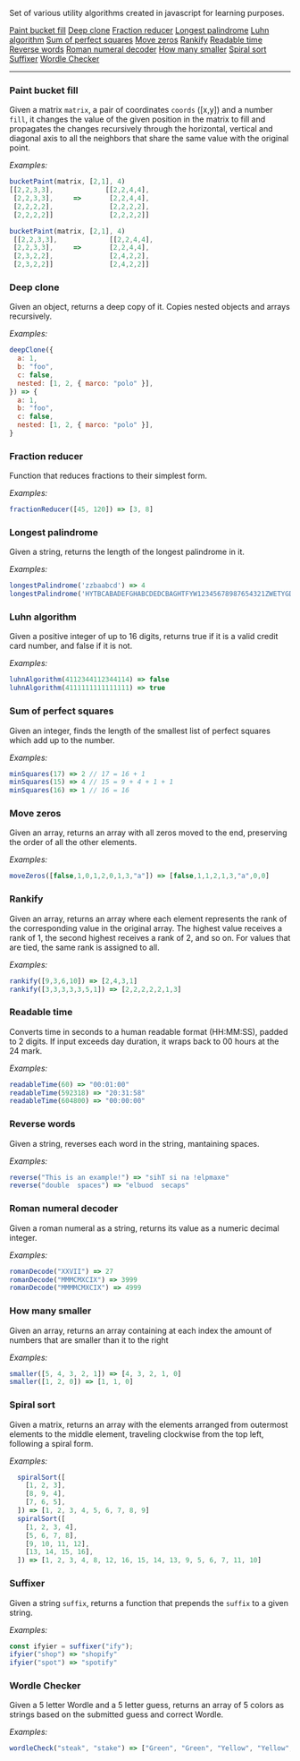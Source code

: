 Set of various utility algorithms created in javascript for learning purposes.

[Paint bucket fill](#paint-bucket-fill)
[Deep clone](#deep-clone)
[Fraction reducer](#fraction-reducer)
[Longest palindrome](#longest-palindrome)
[Luhn algorithm](#luhn-algorithm)
[Sum of perfect squares](#sum-of-perfect-squares)
[Move zeros](#move-zeros)
[Rankify](#rankify)
[Readable time](#readable-time)
[Reverse words](#reverse-words)
[Roman numeral decoder](#roman-numeral-decoder)
[How many smaller](#how-many-smaller)
[Spiral sort](#spiral-sort)
[Suffixer](#suffixer)
[Wordle Checker](#wordle-checker)

---

### Paint bucket fill

Given a matrix `matrix`, a pair of coordinates `coords` ([x,y]) and a number `fill`, it changes the value of the given position in the matrix to fill and propagates the changes recursively through the horizontal, vertical and diagonal axis to all the neighbors that share the same value with the original point.

_Examples:_

```javascript
bucketPaint(matrix, [2,1], 4)
[[2,2,3,3],             [[2,2,4,4],
 [2,2,3,3],     =>       [2,2,4,4],
 [2,2,2,2],              [2,2,2,2],
 [2,2,2,2]]              [2,2,2,2]]

bucketPaint(matrix, [2,1], 4)
 [[2,2,3,3],             [[2,2,4,4],
 [2,2,3,3],     =>       [2,2,4,4],
 [2,3,2,2],              [2,4,2,2],
 [2,3,2,2]]              [2,4,2,2]]
```

### Deep clone

Given an object, returns a deep copy of it. Copies nested objects and arrays recursively.

_Examples:_

```javascript
deepClone({
  a: 1,
  b: "foo",
  c: false,
  nested: [1, 2, { marco: "polo" }],
}) => {
  a: 1,
  b: "foo",
  c: false,
  nested: [1, 2, { marco: "polo" }],
}
```

### Fraction reducer

Function that reduces fractions to their simplest form.

_Examples:_

```javascript
fractionReducer([45, 120]) => [3, 8]
```

### Longest palindrome

Given a string, returns the length of the longest palindrome in it.

_Examples:_

```javascript
longestPalindrome('zzbaabcd') => 4
longestPalindrome('HYTBCABADEFGHABCDEDCBAGHTFYW12345678987654321ZWETYGDE') => 17
```

### Luhn algorithm

Given a positive integer of up to 16 digits, returns true if it is a valid credit card number, and false if it is not.

_Examples:_

```javascript
luhnAlgorithm(4112344112344114) => false
luhnAlgorithm(4111111111111111) => true
```

### Sum of perfect squares

Given an integer, finds the length of the smallest list of perfect squares which add up to the number.

_Examples:_

```javascript
minSquares(17) => 2 // 17 = 16 + 1
minSquares(15) => 4 // 15 = 9 + 4 + 1 + 1
minSquares(16) => 1 // 16 = 16
```

### Move zeros

Given an array, returns an array with all zeros moved to the end, preserving the order of all the other elements.

_Examples:_

```javascript
moveZeros([false,1,0,1,2,0,1,3,"a"]) => [false,1,1,2,1,3,"a",0,0]
```

### Rankify

Given an array, returns an array where each element represents the rank of the corresponding value in the original array. The highest value receives a rank of 1, the second highest receives a rank of 2, and so on. For values that are tied, the same rank is assigned to all.

_Examples:_

```javascript
rankify([9,3,6,10]) => [2,4,3,1]
rankify([3,3,3,3,3,5,1]) => [2,2,2,2,2,1,3]
```

### Readable time

Converts time in seconds to a human readable format (HH:MM:SS), padded to 2 digits.
If input exceeds day duration, it wraps back to 00 hours at the 24 mark.

_Examples:_

```javascript
readableTime(60) => "00:01:00"
readableTime(592318) => "20:31:58"
readableTime(604800) => "00:00:00"
```

### Reverse words

Given a string, reverses each word in the string, mantaining spaces.

_Examples:_

```javascript
reverse("This is an example!") => "sihT si na !elpmaxe"
reverse("double  spaces") => "elbuod  secaps"
```

### Roman numeral decoder

Given a roman numeral as a string, returns its value as a numeric decimal integer.

_Examples:_

```javascript
romanDecode("XXVII") => 27
romanDecode("MMMCMXCIX") => 3999
romanDecode("MMMMCMXCIX") => 4999
```

### How many smaller

Given an array, returns an array containing at each index the amount of numbers that are smaller than it to the right

_Examples:_

```javascript
smaller([5, 4, 3, 2, 1]) => [4, 3, 2, 1, 0]
smaller([1, 2, 0]) => [1, 1, 0]
```

### Spiral sort

Given a matrix, returns an array with the elements arranged from outermost elements to the middle element, traveling clockwise from the top left, following a spiral form.

_Examples:_

```javascript
  spiralSort([
    [1, 2, 3],
    [8, 9, 4],
    [7, 6, 5],
  ]) => [1, 2, 3, 4, 5, 6, 7, 8, 9]
  spiralSort([
    [1, 2, 3, 4],
    [5, 6, 7, 8],
    [9, 10, 11, 12],
    [13, 14, 15, 16],
  ]) => [1, 2, 3, 4, 8, 12, 16, 15, 14, 13, 9, 5, 6, 7, 11, 10]
```

### Suffixer

Given a string `suffix`, returns a function that prepends the `suffix` to a given string.

_Examples:_

```javascript
const ifyier = suffixer("ify");
ifyier("shop") => "shopify"
ifyier("spot") => "spotify"
```

### Wordle Checker

Given a 5 letter Wordle and a 5 letter guess, returns an array of 5 colors as strings based on the submitted guess and correct Wordle.

_Examples:_

```javascript
wordleCheck("steak", "stake") => ["Green", "Green", "Yellow", "Yellow", "Yellow"]
```
